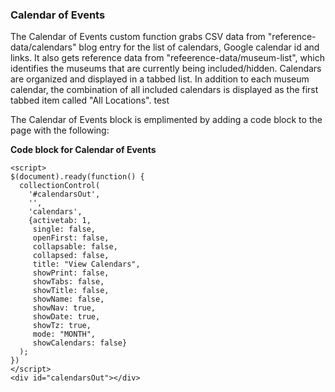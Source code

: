 ### Calendar of Events

The Calendar of Events custom function grabs CSV data from "reference-data/calendars" blog entry for the list of calendars, Google calendar id and links.   It also gets reference data from "refeerence-data/museum-list", which identifies the museums that are currently being included/hidden.   Calendars are organized and displayed in a tabbed list.  In addition to each museum calendar, the combination of all included calendars is displayed as the first tabbed item called "All Locations".  test

The Calendar of Events block is emplimented by adding a code block to the page with the following:

**Code block for Calendar of Events**
```
<script>
$(document).ready(function() {
  collectionControl(
    '#calendarsOut',
    '',
    'calendars',
    {activetab: 1,
     single: false,
     openFirst: false,
     collapsable: false,
     collapsed: false,
     title: "View Calendars",
     showPrint: false,
     showTabs: false,
     showTitle: false,
     showName: false,
     showNav: true,
     showDate: true,
     showTz: true,
     mode: "MONTH",
     showCalendars: false}
  );
})
</script>
<div id="calendarsOut"></div>
```